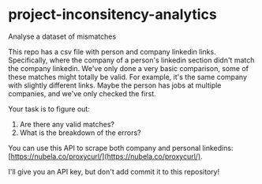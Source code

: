 # project-inconsitency-analytics
Analyse a dataset of mismatches

This repo has a csv file with person and company linkedin links. Specifically, where the company of a person's linkedin section didn't match the company linkedin. We've only done a very basic comparison, some of these matches might totally be valid. For example, it's the same company with slightly different links. Maybe the person has jobs at multiple companies, and we've only checked the first.

Your task is to figure out:
1. Are there any valid matches?
2. What is the breakdown of the errors?

You can use this API to scrape both company and personal linkedins: [https://nubela.co/proxycurl/](https://nubela.co/proxycurl/).

I'll give you an API key, but don't add commit it to this repository!
